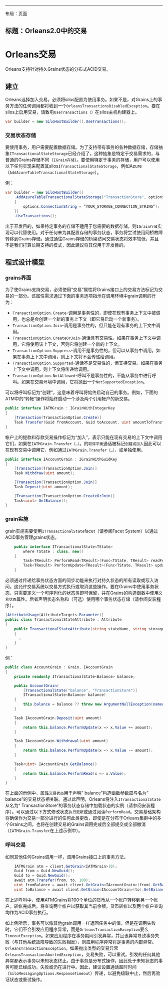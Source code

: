 * * *

布局：页面

## 标题：Orleans2.0中的交易

# Orleans交易

Orleans支持针对持久Grains状态的分布式ACID交易。

## 建立

Orleans选择加入交易。必须将silos配置为使用事务。如果不是，对Grains上的事务方法的任何调用都将收到一个`OrleansTransactionsDisabledException`。要在silos上启用交易，请致电`UseTransactions（）`在silos主机构建器上。

```csharp
var builder = new SiloHostBuilder().UseTransactions();
```

### 交易状态存储

要使用事务，用户需要配置数据存储。为了支持带有事务的各种数据存储，存储抽象`ITransactionalStateStorage`已经介绍了。这种抽象是特定于交易需求的，与普通的Grains存储不同（`IGrain存储`）。要使用特定于事务的存储，用户可以使用以下任何实现来配置其silos`ITransactionalStateStorage`，例如Azure（`AddAzureTableTransactionalStateStorage`）。

例：

```csharp
var builder = new SiloHostBuilder()
    .AddAzureTableTransactionalStateStorage("TransactionStore", options =>
    {
        options.ConnectionString = ”YOUR_STORAGE_CONNECTION_STRING”);
    })
    .UseTransactions();
```

出于开发目的，如果特定事务的存储不适用于您需要的数据存储，则`IGrain存储`实现可以代替使用。对于任何未为其配置存储的事务状态，事务将尝试使用网桥故障转移到Grains存储。通过通往Grains存储的桥梁访问交易状态将效率较低，并且不是我们打算长期支持的模式，因此建议将其仅用于开发目的。

## 程式设计模型

### grains界面

为了使Grains支持交易，必须使用“交易”属性将Grains接口上的交易方法标记为交易的一部分。该属性需求通过下面的事务选项指示在调用环境中grain调用的行为：

-   `TransactionOption.Create`-调用是事务性的，即使在现有事务上下文中被调用，也总是会创建一个新的事务上下文（即它将启动一个新事务）。
-   `TransactionOption.Join`-调用是事务性的，但只能在现有事务的上下文中调用。
-   `TransactionOption.CreateOrJoin`-通话具有交易性。如果在事务上下文中调用，它将使用该上下文，否则它将创建一个新的上下文。
-   `TransactionOption.Suppress`-调用不是事务性的，但可以从事务中调用。如果在事务上下文中调用，则上下文将不会传递给调用。
-   `TransactionOption.Supported`-通话不是交易性的，但支持交易。如果在事务上下文中调用，则上下文将传递给调用。
-   `TransactionOption.NotAllowed`-呼叫不是事务性的，不能从事务中进行呼叫。如果在交易环境中调用，它将抛出一个`NotSupportedException`。

可以将呼叫标记为“创建”，这意味着呼叫将始终启动自己的事务。例如，下面的ATM中的“转帐”操作将始终启动一个涉及两个引用帐户的新交易。

```csharp
public interface IATMGrain : IGrainWithIntegerKey
{
    [Transaction(TransactionOption.Create)]
    Task Transfer(Guid fromAccount, Guid toAccount, uint amountToTransfer);
}
```

帐户上的提款和存款交易操作标记为“加入”，表示只能在现有交易的上下文中调用它们，如果在`IATMGrain.Transfer（…）`。的`取得平衡`通话被标记`创建或加入`因此可以在现有交易中调用它，例如通过`IATMGrain.Transfer（…）`，或单独使用。

```csharp
public interface IAccountGrain : IGrainWithGuidKey
{
    [Transaction(TransactionOption.Join)]
    Task Withdraw(uint amount);

    [Transaction(TransactionOption.Join)]
    Task Deposit(uint amount);

    [Transaction(TransactionOption.CreateOrJoin)]
    Task<uint> GetBalance();
}
```

### grain实施

grain实施需要使用`ITransactionalState`facet（请参阅Facet System）以通过ACID事务管理grains状态。

```csharp
    public interface ITransactionalState<TState>  
        where TState : class, new()
    {
        Task<TResult> PerformRead<TResult>(Func<TState, TResult> readFunction);
        Task<TResult> PerformUpdate<TResult>(Func<TState, TResult> updateFunction);
    }
```

必须通过传递给事务状态方面的同步功能来执行对持久状态的所有读取或写入访问。这允许交易系统以交易方式执行或取消这些操作。要在Grains中使用事务状态，只需要定义一个可序列化的状态类即可保留，并在Grains的构造函数中使用`交易状态`属性。后者声明状态名称和（可选）使用哪个事务状态存储（请参阅安装程序）。

```csharp
[AttributeUsage(AttributeTargets.Parameter)]
public class TransactionalStateAttribute : Attribute
{
    public TransactionalStateAttribute(string stateName, string storageName = null)
    {
      …
    }
}
```

例：

```csharp
public class AccountGrain : Grain, IAccountGrain
{
    private readonly ITransactionalState<Balance> balance;

    public AccountGrain(
        [TransactionalState("balance", "TransactionStore")]
        ITransactionalState<Balance> balance)
    {
        this.balance = balance ?? throw new ArgumentNullException(nameof(balance));
    }

    Task IAccountGrain.Deposit(uint amount)
    {
        return this.balance.PerformUpdate(x => x.Value += amount);
    }

    Task IAccountGrain.Withdrawal(uint amount)
    {
        return this.balance.PerformUpdate(x => x.Value -= amount);
    }

    Task<uint> IAccountGrain.GetBalance()
    {
        return this.balance.PerformRead(x => x.Value);
    }
}
```

在上面的示例中，属性`交易状态`用于声明“ balance”构造函数参数应与名为“ balance”的交易状态相关联。通过此声明，Orleans将注入`ITransactionalState`从名为“ TransactionStore”的事务状态存储中加载状态的实例（请参阅安装程序）。可以通过以下方式修改状态`执行更新`或通过阅读`PerformRead`。交易基础架构将确保作为交易一部分进行的任何此类更改，即使是在分布于Orleans集群中的多个Grains之间，也将在创建交易的Grains调用完成后全部提交或全部撤消（`IATMGrain.Transfer`在上述示例中）。

### 呼叫交易

如同其他任何Grains调用一样，调用Grains接口上的事务方法。

```csharp
    IATMGrain atm = client.GetGrain<IATMGrain>(0);
    Guid from = Guid.NewGuid();
    Guid to = Guid.NewGuid();
    await atm.Transfer(from, to, 100);
    uint fromBalance = await client.GetGrain<IAccountGrain>(from).GetBalance();
    uint toBalance = await client.GetGrain<IAccountGrain>(to).GetBalance();
```

在上述呼叫中，使用ATMGrains将100个单位的货币从一个帐户转移到另一个帐户。转帐完成后，将查询两个帐户以获取其当前余额。货币转帐以及两个帐户查询均作为ACID事务执行。

如上例所示，事务可以像其他grain调用一样返回任务中的值，但是在调用失败时，它们不会引发应用程序异常，而是`OrleansTransactionException`要么`TimeoutException`。如果应用程序在事务期间引发异常，并且该异常导致事务失败（与其他系统故障导致的失败相反），则应用程序异常将是事务的内部异常。`OrleansTransactionException`。如果抛出类型的交易异常`OrleansTransactionAbortedException`，交易失败，可以重试。引发的任何其他异常都表示事务以未知状态终止。由于事务是分布式操作，因此处于未知状态的事务可能已经成功，失败或仍在进行中。因此，建议设置通话超时时间（`SiloMessagingOptions.ResponseTimeout`）传递，以避免级联中止，然后再验证状态或重试操作。
